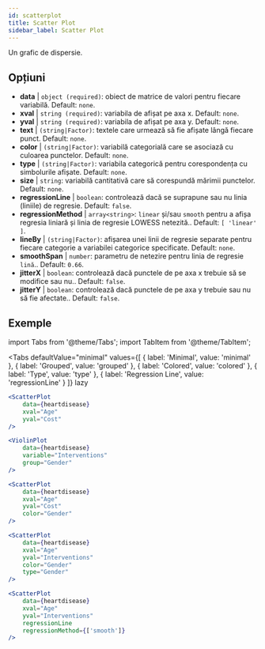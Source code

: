 ```yaml
---
id: scatterplot
title: Scatter Plot
sidebar_label: Scatter Plot
---
```


Un grafic de dispersie.

## Opțiuni

* __data__ | `object (required)`: obiect de matrice de valori pentru fiecare variabilă. Default: `none`.
* __xval__ | `string (required)`: variabila de afișat pe axa x. Default: `none`.
* __yval__ | `string (required)`: variabila de afișat pe axa y. Default: `none`.
* __text__ | `(string|Factor)`: textele care urmează să fie afișate lângă fiecare punct. Default: `none`.
* __color__ | `(string|Factor)`: variabilă categorială care se asociază cu culoarea punctelor. Default: `none`.
* __type__ | `(string|Factor)`: variabila categorică pentru corespondența cu simbolurile afișate. Default: `none`.
* __size__ | `string`: variabilă cantitativă care să corespundă mărimii punctelor. Default: `none`.
* __regressionLine__ | `boolean`: controlează dacă se suprapune sau nu linia (liniile) de regresie. Default: `false`.
* __regressionMethod__ | `array<string>`: `linear` și/sau `smooth` pentru a afișa regresia liniară și linia de regresie LOWESS netezită.. Default: `[
  'linear'
]`.
* __lineBy__ | `(string|Factor)`: afișarea unei linii de regresie separate pentru fiecare categorie a variabilei categorice specificate. Default: `none`.
* __smoothSpan__ | `number`: parametru de netezire pentru linia de regresie `lină`.. Default: `0.66`.
* __jitterX__ | `boolean`: controlează dacă punctele de pe axa x trebuie să se modifice sau nu.. Default: `false`.
* __jitterY__ | `boolean`: controlează dacă punctele de pe axa y trebuie sau nu să fie afectate.. Default: `false`.


## Exemple

import Tabs from '@theme/Tabs';
import TabItem from '@theme/TabItem';

<Tabs
    defaultValue="minimal"
    values={[
        { label: 'Minimal', value: 'minimal' },
        { label: 'Grouped', value: 'grouped' },
        { label: 'Colored', value: 'colored' },
        { label: 'Type', value: 'type' },
        { label: 'Regression Line', value: 'regressionLine' }
    ]}
    lazy
>

<TabItem value="minimal">

```jsx live
<ScatterPlot 
    data={heartdisease} 
    xval="Age"
    yval="Cost"
/>
```

</TabItem>


<TabItem value="grouped">

```jsx live
<ViolinPlot 
    data={heartdisease} 
    variable="Interventions"
    group="Gender"
/>
```

</TabItem>

<TabItem value="colored">

```jsx live
<ScatterPlot 
    data={heartdisease} 
    xval="Age"
    yval="Cost"
    color="Gender"
/>
```
</TabItem>

<TabItem value="type">

```jsx live
<ScatterPlot 
    data={heartdisease} 
    xval="Age"
    yval="Interventions"
    color="Gender"
    type="Gender"
/>
```

</TabItem>

<TabItem value="regressionLine">

```jsx live
<ScatterPlot 
    data={heartdisease} 
    xval="Age"
    yval="Interventions"
    regressionLine
    regressionMethod={['smooth']}
/>
```
</TabItem>

</Tabs>

